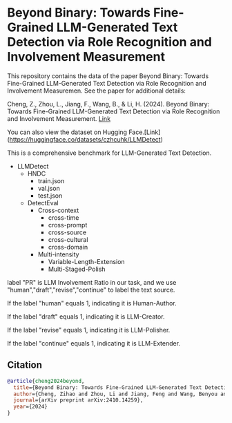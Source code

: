 # Beyond Binary: Towards Fine-Grained LLM-Generated Text Detection via Role Recognition and Involvement Measurement

This repository contains the data of the paper Beyond Binary: Towards Fine-Grained LLM-Generated Text Detection via Role Recognition and Involvement Measuremen. See the paper for additional details:

Cheng, Z., Zhou, L., Jiang, F., Wang, B., & Li, H. (2024). Beyond Binary: Towards Fine-Grained LLM-Generated Text Detection via Role Recognition and Involvement Measurement. [Link](https://arxiv.org/abs/2410.14259)

You can also view the dataset on Hugging Face.[Link] (https://huggingface.co/datasets/czhcuhk/LLMDetect)

This is a comprehensive benchmark for LLM-Generated Text Detection. 

- LLMDetect
  - HNDC
    - train.json
    - val.json
    - test.json
  - DetectEval
    - Cross-context
      - cross-time
      - cross-prompt
      - cross-source
      - cross-cultural
      - cross-domain
    - Multi-intensity
      - Variable-Length-Extension
      - Multi-Staged-Polish

label "PR" is LLM Involvement Ratio in our task, and we use "human","draft","revise","continue" to label the text source.

If the label "human" equals 1, indicating it is Human-Author.

If the label "draft" equals 1, indicating it is LLM-Creator.

If the label "revise" equals 1, indicating it is LLM-Polisher.

If the label "continue" equals 1, indicating it is LLM-Extender.

## Citation

```bibtex
@article{cheng2024beyond,
  title={Beyond Binary: Towards Fine-Grained LLM-Generated Text Detection via Role Recognition and Involvement Measurement},
  author={Cheng, Zihao and Zhou, Li and Jiang, Feng and Wang, Benyou and Li, Haizhou},
  journal={arXiv preprint arXiv:2410.14259},
  year={2024}
}
